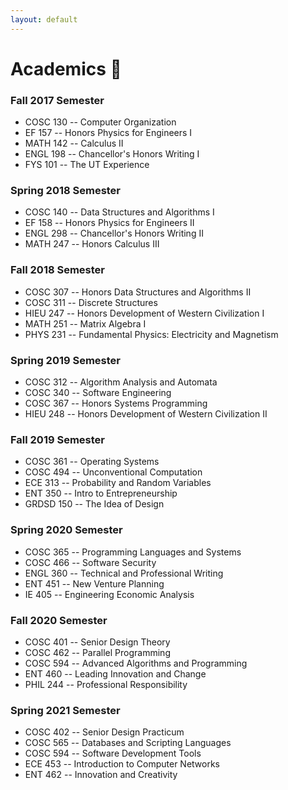 ```yaml
---
layout: default
---
```

# Academics 📙

### Fall 2017 Semester

- COSC 130 -- Computer Organization
- EF 157 -- Honors Physics for Engineers I
- MATH 142 -- Calculus II
- ENGL 198 -- Chancellor's Honors Writing I
- FYS 101 -- The UT Experience

### Spring 2018 Semester

- COSC 140 -- Data Structures and Algorithms I
- EF 158 -- Honors Physics for Engineers II
- ENGL 298 -- Chancellor's Honors Writing II
- MATH 247 -- Honors Calculus III

### Fall 2018 Semester

- COSC 307 -- Honors Data Structures and Algorithms II
- COSC 311 -- Discrete Structures
- HIEU 247 -- Honors Development of Western Civilization I
- MATH 251 -- Matrix Algebra I
- PHYS 231 -- Fundamental Physics: Electricity and Magnetism

### Spring 2019 Semester
- COSC 312 -- Algorithm Analysis and Automata
- COSC 340 -- Software Engineering
- COSC 367 -- Honors Systems Programming
- HIEU 248 -- Honors Development of Western Civilization II

### Fall 2019 Semester
- COSC 361 -- Operating Systems
- COSC 494 -- Unconventional Computation
- ECE 313 -- Probability and Random Variables
- ENT 350 -- Intro to Entrepreneurship
- GRDSD 150 -- The Idea of Design

### Spring 2020 Semester
- COSC 365 -- Programming Languages and Systems
- COSC 466 -- Software Security
- ENGL 360 -- Technical and Professional Writing
- ENT 451 -- New Venture Planning
- IE 405 -- Engineering Economic Analysis

### Fall 2020 Semester
- COSC 401 -- Senior Design Theory
- COSC 462 -- Parallel Programming
- COSC 594 -- Advanced Algorithms and Programming
- ENT 460 -- Leading Innovation and Change
- PHIL 244 -- Professional Responsibility

### Spring 2021 Semester
- COSC 402 -- Senior Design Practicum
- COSC 565 -- Databases and Scripting Languages
- COSC 594 -- Software Development Tools
- ECE 453 -- Introduction to Computer Networks
- ENT 462 -- Innovation and Creativity
